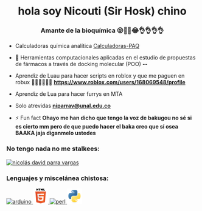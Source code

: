 <h1 align="center"> hola soy Nicouti (Sir Hosk) chino</h1>
<h3 align="center">Amante de la bioquímica 😜🧪💊😂👌👌👌👌</h3>

- Calculadoras química analítica [Calculadoras-PAQ](https://github.com/Nicouti/Calculadoras-PAQ)

- 💊 Herramientas computacionales aplicadas en el estudio de propuestas de fármacos a través de docking molecular (POO) **--**

- Aprendiz de Luau para hacer scripts en roblox y que me paguen en robux 🥵🥵🤑🤑🤑🤑 **https://www.roblox.com/users/168069548/profile**

- Aprendiz de Lua para hacer furrys en MTA 

- Solo atrevidas **niparrav@unal.edu.co**

- ⚡ Fun fact **Ohayo me han dicho que tengo la voz de bakugou no sé si es cierto mm pero de que puedo hacer el baka creo que sí osea BAAKA jaja diganmelo ustedes**

<h3 align="left">No tengo nada no me stalkees:</h3>
<p align="left">
<a href="https://www.linkedin.com/in/nicol%C3%A1s-david-parra-vargas-172b4a21a/" target="blank"><img align="center" src="https://raw.githubusercontent.com/rahuldkjain/github-profile-readme-generator/master/src/images/icons/Social/linked-in-alt.svg" alt="nicolás david parra vargas" height="30" width="40" /></a>
</p>

<h3 align="left">Lenguajes y miscelánea chistosa:</h3>
<p align="left"> <a href="https://www.arduino.cc/" target="_blank" rel="noreferrer"> <img src="https://cdn.worldvectorlogo.com/logos/arduino-1.svg" alt="arduino" width="40" height="40"/> </a> <a href="https://www.w3.org/html/" target="_blank" rel="noreferrer"> <img src="https://raw.githubusercontent.com/devicons/devicon/master/icons/html5/html5-original-wordmark.svg" alt="html5" width="40" height="40"/> </a> <a href="https://www.perl.org/" target="_blank" rel="noreferrer"> <img src="https://api.iconify.design/logos-perl.svg" alt="perl" width="40" height="40"/> </a> <a href="https://www.python.org" target="_blank" rel="noreferrer"> <img src="https://raw.githubusercontent.com/devicons/devicon/master/icons/python/python-original.svg" alt="python" width="40" height="40"/> </a> </p>

